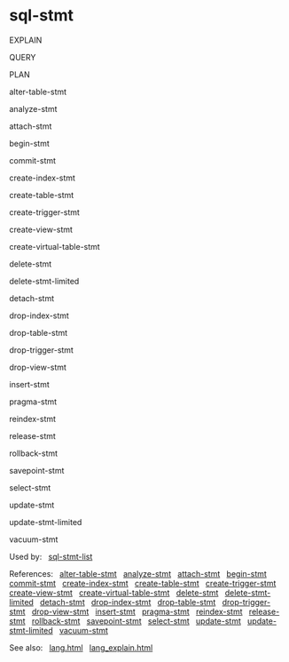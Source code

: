 # sql\-stmt








EXPLAIN



QUERY



PLAN









alter\-table\-stmt






analyze\-stmt






attach\-stmt






begin\-stmt






commit\-stmt






create\-index\-stmt






create\-table\-stmt






create\-trigger\-stmt






create\-view\-stmt






create\-virtual\-table\-stmt






delete\-stmt






delete\-stmt\-limited






detach\-stmt






drop\-index\-stmt






drop\-table\-stmt






drop\-trigger\-stmt






drop\-view\-stmt






insert\-stmt






pragma\-stmt






reindex\-stmt






release\-stmt






rollback\-stmt






savepoint\-stmt






select\-stmt






update\-stmt






update\-stmt\-limited






vacuum\-stmt






  


Used by:   [sql\-stmt\-list](./sql-stmt-list.html)  

References:   [alter\-table\-stmt](./alter-table-stmt.html)   [analyze\-stmt](./analyze-stmt.html)   [attach\-stmt](./attach-stmt.html)   [begin\-stmt](./begin-stmt.html)   [commit\-stmt](./commit-stmt.html)   [create\-index\-stmt](./create-index-stmt.html)   [create\-table\-stmt](./create-table-stmt.html)   [create\-trigger\-stmt](./create-trigger-stmt.html)   [create\-view\-stmt](./create-view-stmt.html)   [create\-virtual\-table\-stmt](./create-virtual-table-stmt.html)   [delete\-stmt](./delete-stmt.html)   [delete\-stmt\-limited](./delete-stmt-limited.html)   [detach\-stmt](./detach-stmt.html)   [drop\-index\-stmt](./drop-index-stmt.html)   [drop\-table\-stmt](./drop-table-stmt.html)   [drop\-trigger\-stmt](./drop-trigger-stmt.html)   [drop\-view\-stmt](./drop-view-stmt.html)   [insert\-stmt](./insert-stmt.html)   [pragma\-stmt](./pragma-stmt.html)   [reindex\-stmt](./reindex-stmt.html)   [release\-stmt](./release-stmt.html)   [rollback\-stmt](./rollback-stmt.html)   [savepoint\-stmt](./savepoint-stmt.html)   [select\-stmt](./select-stmt.html)   [update\-stmt](./update-stmt.html)   [update\-stmt\-limited](./update-stmt-limited.html)   [vacuum\-stmt](./vacuum-stmt.html)  

See also:   [lang.html](../lang.html)   [lang\_explain.html](../lang_explain.html)

